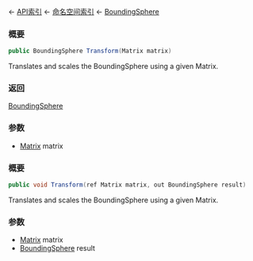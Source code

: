 ← [API索引](Api-Index) ← [命名空间索引](Namespace-Index) ← [BoundingSphere](VRageMath.BoundingSphere)

### 概要

```csharp
public BoundingSphere Transform(Matrix matrix)
```

Translates and scales the BoundingSphere using a given Matrix.

### 返回

[BoundingSphere](VRageMath.BoundingSphere)

### 参数

* [Matrix](VRageMath.Matrix) matrix
### 概要

```csharp
public void Transform(ref Matrix matrix, out BoundingSphere result)
```

Translates and scales the BoundingSphere using a given Matrix.

### 参数

* [Matrix](VRageMath.Matrix) matrix
* [BoundingSphere](VRageMath.BoundingSphere) result
